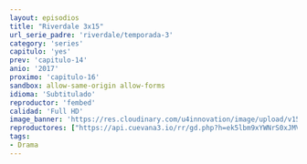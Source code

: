 ```yaml
---
layout: episodios
title: "Riverdale 3x15"
url_serie_padre: 'riverdale/temporada-3'
category: 'series'
capitulo: 'yes'
prev: 'capitulo-14'
anio: '2017'
proximo: 'capitulo-16'
sandbox: allow-same-origin allow-forms
idioma: 'Subtitulado'
reproductor: 'fembed'
calidad: 'Full HD'
image_banner: 'https://res.cloudinary.com/u4innovation/image/upload/v1565152608/maxresdefault-min_vy9nnj.jpg'
reproductores: ["https://api.cuevana3.io/rr/gd.php?h=ek5lbm9xYWNrS0xJMVp5b21KREk0dFBLbjVkaHhkRGdrOG1jbnBpUnhhS1ZtbUNUbmF6T3hyTzRucW1tbHFmaXRLaURnWkxVdGVyVXpxdWtoNWJNeExhU3FadVkyUT09"]
tags:
- Drama
---
```











